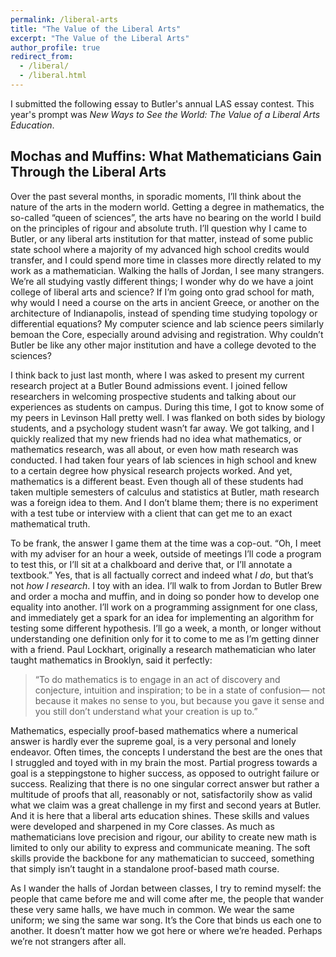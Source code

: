 ```yaml
---
permalink: /liberal-arts
title: "The Value of the Liberal Arts"
excerpt: "The Value of the Liberal Arts"
author_profile: true
redirect_from: 
  - /liberal/
  - /liberal.html
---
```


I submitted the following essay to Butler's annual LAS essay contest. This year's prompt was *New Ways to See the World: The Value of a Liberal Arts Education*.

## Mochas and Muffins: What Mathematicians Gain Through the Liberal Arts
Over the past several months, in sporadic moments, I’ll think about the nature of the arts in the modern world. Getting a degree in mathematics, the so-called “queen of sciences”, the arts have no bearing on the world I build on the principles of rigour and absolute truth. I’ll question why I came to Butler, or any liberal arts institution for that matter, instead of some public state school where a majority of my advanced high school credits would transfer, and I could spend more time in classes more directly related to my work as a mathematician. Walking the halls of Jordan, I see many strangers. We’re all studying vastly different things; I wonder why do we have a joint college of liberal arts and science? If I’m going onto grad school for math, why would I need a course on the arts in ancient Greece, or another on the architecture of Indianapolis, instead of spending time studying topology or differential equations? My computer science and lab science peers similarly bemoan the Core, especially around advising and registration. Why couldn’t Butler be like any other major institution and have a college devoted to the sciences?

I think back to just last month, where I was asked to present my current research project at a Butler Bound admissions event. I joined fellow researchers in welcoming prospective students and talking about our experiences as students on campus. During this time, I got to know some of my peers in Levinson Hall pretty well. I was flanked on both sides by biology students, and a psychology student wasn’t far away. We got talking, and I quickly realized that my new friends had no idea what mathematics, or mathematics research, was all about, or even how math research was conducted. I had taken four years of lab sciences in high school and knew to a certain degree how physical research projects worked. And yet, mathematics is a different beast. Even though all of these students had taken multiple semesters of calculus and statistics at Butler, math research was a foreign idea to them. And I don’t blame them; there is no experiment with a test tube or interview with a client that can get me to an exact mathematical truth. 

To be frank, the answer I game them at the time was a cop-out. “Oh, I meet with my adviser for an hour a week, outside of meetings I’ll code a program to test this, or I’ll sit at a chalkboard and derive that, or I’ll annotate a textbook.” Yes, that is all factually correct and indeed what *I do*, but that’s not *how I research*. I toy with an idea. I’ll walk to from Jordan to Butler Brew and order a mocha and muffin, and in doing so ponder how to develop one equality into another. I’ll work on a programming assignment for one class, and immediately get a spark for an idea for implementing an algorithm for testing some different hypothesis. I’ll go a week, a month, or longer without understanding one definition only for it to come to me as I’m getting dinner with a friend. Paul Lockhart, originally a research mathematician who later taught mathematics in Brooklyn, said it perfectly: 
> “To do mathematics is to engage in an act of discovery and conjecture, intuition and inspiration; to be in a state of confusion— not because it makes no sense to you, but because you gave it sense and you still don’t understand what your creation is up to.”

Mathematics, especially proof-based mathematics where a numerical answer is hardly ever the supreme goal, is a very personal and lonely endeavor. Often times, the concepts I understand the best are the ones that I struggled and toyed with in my brain the most. Partial progress towards a goal is a steppingstone to higher success, as opposed to outright failure or success. Realizing that there is no one singular correct answer but rather a multitude of proofs that all, reasonably or not, satisfactorily show as valid what we claim was a great challenge in my first and second years at Butler. And it is here that a liberal arts education shines. These skills and values were developed and sharpened in my Core classes. As much as mathematicians love precision and rigour, our ability to create new math is limited to only our ability to express and communicate meaning. The soft skills provide the backbone for any mathematician to succeed, something that simply isn’t taught in a standalone proof-based math course.

As I wander the halls of Jordan between classes, I try to remind myself: the people that came before me and will come after me, the people that wander these very same halls, we have much in common. We wear the same uniform; we sing the same war song. It’s the Core that binds us each one to another. It doesn’t matter how we got here or where we’re headed. Perhaps we’re not strangers after all. 

